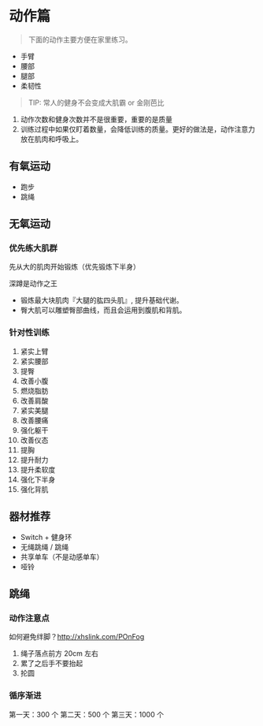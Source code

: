 # 动作篇

> 下面的动作主要方便在家里练习。

- 手臂
- 腰部
- 腿部
- 柔韧性

> TIP: 常人的健身不会变成大肌霸 or 金刚芭比

1. 动作次数和健身次数并不是很重要，重要的是质量
2. 训练过程中如果仅盯着数量，会降低训练的质量。更好的做法是，动作注意力放在肌肉和呼吸上。

## 有氧运动

- 跑步
- 跳绳

## 无氧运动

### 优先练大肌群

先从大的肌肉开始锻炼（优先锻炼下半身）

深蹲是动作之王

- 锻炼最大块肌肉『大腿的肱四头肌』, 提升基础代谢。
- 臀大肌可以雕塑臀部曲线，而且会运用到腹肌和背肌。

### 针对性训练

1. 紧实上臂
2. 紧实腰部
3. 提臀
4. 改善小腹
5. 燃烧脂肪
6. 改善肩酸
7. 紧实美腿
8. 改善腰痛
9. 强化躯干
10. 改善仪态
11. 提胸
12. 提升耐力
13. 提升柔软度
14. 强化下半身
15. 强化背肌

## 器材推荐

- Switch + 健身环
- 无绳跳绳 / 跳绳
- 共享单车（不是动感单车）
- 哑铃


## 跳绳

### 动作注意点

如何避免绊脚？http://xhslink.com/POnFog

1. 绳子落点前方 20cm 左右
2. 累了之后手不要抬起 
3. 抡圆

### 循序渐进

第一天：300 个
第二天：500 个
第三天：1000 个

